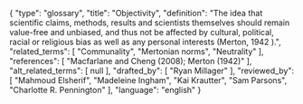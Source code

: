 {
    "type": "glossary",
    "title": "Objectivity",
    "definition": "The idea that scientific claims, methods, results and scientists themselves should remain value-free and unbiased, and thus not be affected by cultural, political, racial or religious bias as well as any personal interests (Merton, 1942 ).",
    "related_terms": [
        "Communality",
        "Mertonian norms",
        "Neutrality"
    ],
    "references": [
        "Macfarlane and Cheng (2008); Merton (1942)"
    ],
    "alt_related_terms": [
        null
    ],
    "drafted_by": [
        "Ryan Millager"
    ],
    "reviewed_by": [
        "Mahmoud Elsherif",
        "Madeleine Ingham",
        "Kai Krautter",
        "Sam Parsons",
        "Charlotte R. Pennington"
    ],
    "language": "english"
}